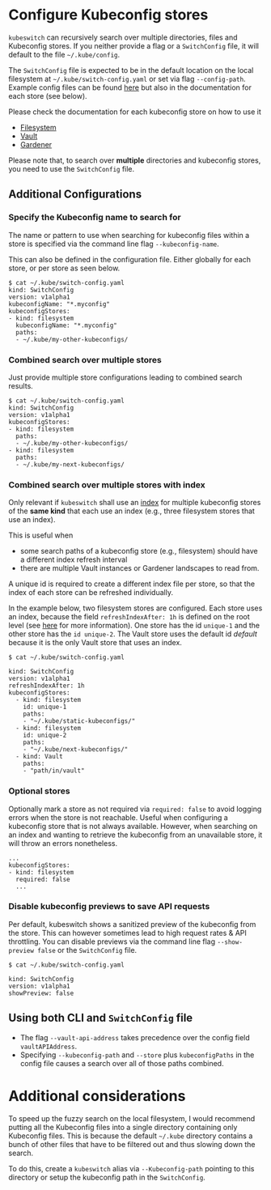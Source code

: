 # Configure Kubeconfig stores

`kubeswitch` can recursively search over multiple directories, files and Kubeconfig stores.
If you neither provide a flag or a `SwitchConfig` file, it will default to the file `~/.kube/config`.

The `SwitchConfig` file is expected to be in the default location
on the local filesystem at `~/.kube/switch-config.yaml` or set via flag `--config-path`.
Example config files can be found [here](../resources/demo-config-files) but also in 
the documentation for each store (see below).

Please check the documentation for each kubeconfig store on how to use it
 - [Filesystem](stores/filesystem/filesystem.md)
 - [Vault](stores/vault/use_vault_store.md)
 - [Gardener](stores/gardener/gardener.md)

Please note that, to search over **multiple** directories and kubeconfig stores,
you need to use the `SwitchConfig` file.

## Additional Configurations

### Specify the Kubeconfig name to search for

The name or pattern to use when searching for kubeconfig files 
within a store is specified via the command line flag `--kubeconfig-name`.  

This can also be defined in the configuration file. 
Either globally for each store, or per store as seen below.

```
$ cat ~/.kube/switch-config.yaml
kind: SwitchConfig
version: v1alpha1
kubeconfigName: "*.myconfig"
kubeconfigStores:
- kind: filesystem
  kubeconfigName: "*.myconfig"
  paths:
  - ~/.kube/my-other-kubeconfigs/
```

### Combined search over multiple stores

Just provide multiple store configurations leading to combined search results.

```
$ cat ~/.kube/switch-config.yaml
kind: SwitchConfig
version: v1alpha1
kubeconfigStores:
- kind: filesystem
  paths:
  - ~/.kube/my-other-kubeconfigs/
- kind: filesystem
  paths:
  - ~/.kube/my-next-kubeconfigs/
```

### Combined search over multiple stores with index

Only relevant if `kubeswitch` shall use an [index](search_index.md) for multiple kubeconfig stores of the
**same kind** that each use an index  (e.g., three filesystem stores that use an index).

This is useful when
- some search paths of a kubeconfig store (e.g., filesystem) should have a different index refresh interval
- there are multiple Vault instances or Gardener landscapes to read from.

A unique id is required to create a different index file per store, so that 
the index of each store can be refreshed individually.

In the example below, two filesystem stores are configured.
Each store uses an index, because the field `refreshIndexAfter: 1h` is defined on the root level (see [here](search_index.md#enable-index-for-all-stores) for more information).
One store has the id `unique-1` and the other store has the `id unique-2`.
The Vault store uses the default id _default_ because it is the only Vault store that uses an index.

```
$ cat ~/.kube/switch-config.yaml

kind: SwitchConfig
version: v1alpha1
refreshIndexAfter: 1h
kubeconfigStores:
  - kind: filesystem
    id: unique-1
    paths:
    - "~/.kube/static-kubeconfigs/"
  - kind: filesystem
    id: unique-2
    paths:
    - "~/.kube/next-kubeconfigs/"
  - kind: Vault
    paths:
    - "path/in/vault"
```

### Optional stores

Optionally mark a store as not required via `required: false` to avoid logging errors when 
the store is not reachable.
Useful when configuring a kubeconfig store that is not always available.
However, when searching on an index and wanting to retrieve the kubeconfig from an unavailable store,
it will throw an errors nonetheless.

```
...
kubeconfigStores:
- kind: filesystem
  required: false
  ...
```

### Disable kubeconfig previews to save API requests

Per default, kubeswitch shows a sanitized preview of the kubeconfig from the store.
This can however sometimes lead to high request rates & API throttling.
You can disable previews via the command line flag `--show-preview false` or the `SwitchConfig` file.

```
$ cat ~/.kube/switch-config.yaml

kind: SwitchConfig
version: v1alpha1
showPreview: false
```

## Using both CLI and `SwitchConfig` file

- The flag `--vault-api-address` takes precedence over the config field `vaultAPIAddress`.
- Specifying `--kubeconfig-path` and `--store` plus `kubeconfigPaths` in the config file
  causes a search over all of those paths combined.

# Additional considerations

To speed up the fuzzy search on the local filesystem,
I would recommend putting all the Kubeconfig files into a single directory containing only Kubeconfig files.
This is because the default `~/.kube` directory contains a bunch of other files
that have to be filtered out and thus slowing down the search.

To do this, create a `kubeswitch` alias via `--Kubeconfig-path` pointing
to this directory or setup the kubeconfig path in the `SwitchConfig`.

